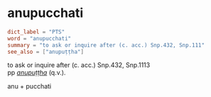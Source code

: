 # anupucchati

``` toml
dict_label = "PTS"
word = "anupucchati"
summary = "to ask or inquire after (c. acc.) Snp.432, Snp.111"
see_also = ["anupuṭṭha"]
```

to ask or inquire after (c. acc.) Snp.432, Snp.1113  
pp *[anupuṭṭha](anupuṭṭha.md)* (q.v.).

anu \+ pucchati

